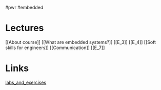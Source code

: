 #pwr #embedded
# Lectures
[[About course]]
[[What are embedded systems?]]
[[E_3]]
[[E_4]]
[[Soft skills for engineers]]
[[Communication]]
[[E_7]]
# Links
[labs_and_exercises](https://cs.pwr.edu.pl/blaskiewicz/?id=embedded-2024)
